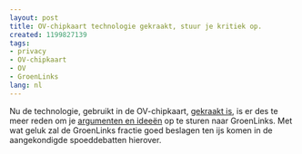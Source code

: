 ```yaml
---
layout: post
title: OV-chipkaart technologie gekraakt, stuur je kritiek op.
created: 1199827139
tags:
- privacy
- OV-chipkaart
- OV
- GroenLinks
lang: nl
---
```

Nu de technologie, gebruikt in de OV-chipkaart, [gekraakt is](http://www.webwereld.nl/articles/49330/paniek-over-kraakbare-ov-chipkaart.html), is er des te meer reden om je [argumenten en ideeën](http://www.ov-chipklacht.nl/site/199/index.html) op te sturen naar GroenLinks. Met wat geluk zal de GroenLinks fractie goed beslagen ten ijs komen in de aangekondigde spoeddebatten hierover. <!--break-->
